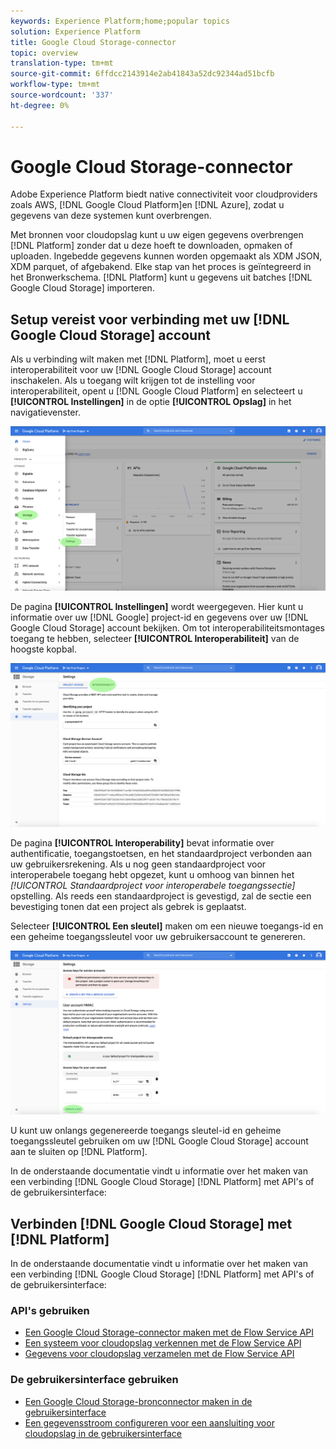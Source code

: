 ```yaml
---
keywords: Experience Platform;home;popular topics
solution: Experience Platform
title: Google Cloud Storage-connector
topic: overview
translation-type: tm+mt
source-git-commit: 6ffdcc2143914e2ab41843a52dc92344ad51bcfb
workflow-type: tm+mt
source-wordcount: '337'
ht-degree: 0%

---
```



# Google Cloud Storage-connector

Adobe Experience Platform biedt native connectiviteit voor cloudproviders zoals AWS, [!DNL Google Cloud Platform]en [!DNL Azure], zodat u gegevens van deze systemen kunt overbrengen.

Met bronnen voor cloudopslag kunt u uw eigen gegevens overbrengen [!DNL Platform] zonder dat u deze hoeft te downloaden, opmaken of uploaden. Ingebedde gegevens kunnen worden opgemaakt als XDM JSON, XDM parquet, of afgebakend. Elke stap van het proces is geïntegreerd in het Bronwerkschema. [!DNL Platform] kunt u gegevens uit batches [!DNL Google Cloud Storage] importeren.

## Setup vereist voor verbinding met uw [!DNL Google Cloud Storage] account

Als u verbinding wilt maken met [!DNL Platform], moet u eerst interoperabiliteit voor uw [!DNL Google Cloud Storage] account inschakelen. Als u toegang wilt krijgen tot de instelling voor interoperabiliteit, opent u [!DNL Google Cloud Platform] en selecteert u **[!UICONTROL Instellingen]** in de optie **[!UICONTROL Opslag]** in het navigatievenster.

![](../../images/tutorials/create/google-cloud-storage/nav.png)

De pagina **[!UICONTROL Instellingen]** wordt weergegeven. Hier kunt u informatie over uw [!DNL Google] project-id en gegevens over uw [!DNL Google Cloud Storage] account bekijken. Om tot interoperabiliteitsmontages toegang te hebben, selecteer **[!UICONTROL Interoperabiliteit]** van de hoogste kopbal.

![](../../images/tutorials/create/google-cloud-storage/project-access.png)

De pagina **[!UICONTROL Interoperability]** bevat informatie over authentificatie, toegangstoetsen, en het standaardproject verbonden aan uw gebruikersrekening. Als u nog geen standaardproject voor interoperabele toegang hebt opgezet, kunt u omhoog van binnen het *[!UICONTROL Standaardproject voor interoperabele toegangssectie]* opstelling. Als reeds een standaardproject is gevestigd, zal de sectie een bevestiging tonen dat een project als gebrek is geplaatst.

Selecteer **[!UICONTROL Een sleutel]** maken om een nieuwe toegangs-id en een geheime toegangssleutel voor uw gebruikersaccount te genereren.

![](../../images/tutorials/create/google-cloud-storage/interoperability.png)

U kunt uw onlangs gegenereerde toegangs sleutel-id en geheime toegangssleutel gebruiken om uw [!DNL Google Cloud Storage] account aan te sluiten op [!DNL Platform].

In de onderstaande documentatie vindt u informatie over het maken van een verbinding [!DNL Google Cloud Storage] [!DNL Platform] met API&#39;s of de gebruikersinterface:

## Verbinden [!DNL Google Cloud Storage] met [!DNL Platform]

In de onderstaande documentatie vindt u informatie over het maken van een verbinding [!DNL Google Cloud Storage] [!DNL Platform] met API&#39;s of de gebruikersinterface:

### API&#39;s gebruiken

- [Een Google Cloud Storage-connector maken met de Flow Service API](../../tutorials/api/create/cloud-storage/google.md)
- [Een systeem voor cloudopslag verkennen met de Flow Service API](../../tutorials/api/explore/cloud-storage.md)
- [Gegevens voor cloudopslag verzamelen met de Flow Service API](../../tutorials/api/collect/cloud-storage.md)

### De gebruikersinterface gebruiken

- [Een Google Cloud Storage-bronconnector maken in de gebruikersinterface](../../tutorials/ui/create/cloud-storage/google-cloud-storage.md)
- [Een gegevensstroom configureren voor een aansluiting voor cloudopslag in de gebruikersinterface](../../tutorials/ui/dataflow/batch/cloud-storage.md)